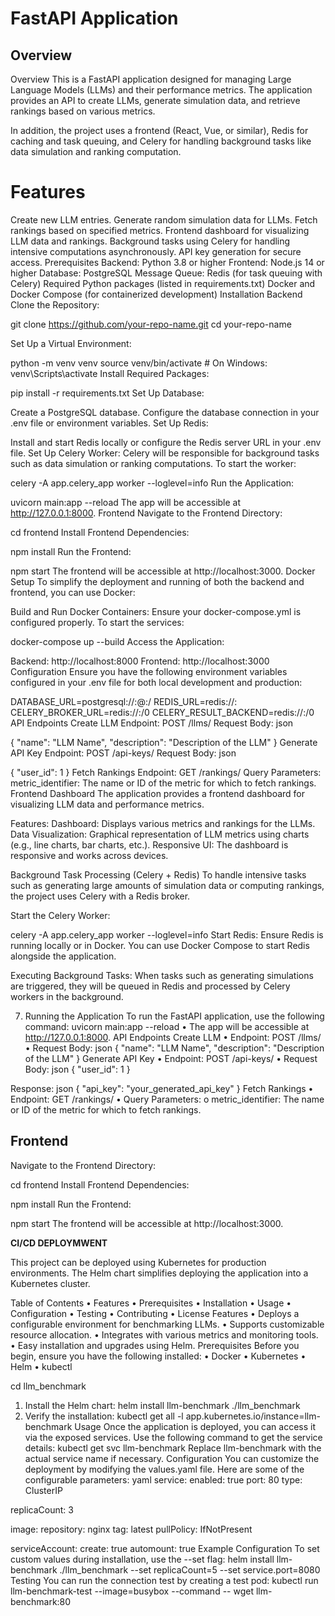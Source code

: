# FastAPI Application
## Overview

Overview
This is a FastAPI application designed for managing Large Language Models (LLMs) and their performance metrics. The application provides an API to create LLMs, generate simulation data, and retrieve rankings based on various metrics.

In addition, the project uses a frontend (React, Vue, or similar), Redis for caching and task queuing, and Celery for handling background tasks like data simulation and ranking computation.

# Features
Create new LLM entries.
Generate random simulation data for LLMs.
Fetch rankings based on specified metrics.
Frontend dashboard for visualizing LLM data and rankings.
Background tasks using Celery for handling intensive computations asynchronously.
API key generation for secure access.
Prerequisites
Backend: Python 3.8 or higher
Frontend: Node.js 14 or higher
Database: PostgreSQL
Message Queue: Redis (for task queuing with Celery)
Required Python packages (listed in requirements.txt)
Docker and Docker Compose (for containerized development)
Installation
Backend
Clone the Repository:


git clone https://github.com/your-repo-name.git
cd your-repo-name

Set Up a Virtual Environment:

python -m venv venv
source venv/bin/activate  # On Windows: venv\Scripts\activate
Install Required Packages:


pip install -r requirements.txt
Set Up Database:

Create a PostgreSQL database.
Configure the database connection in your .env file or environment variables.
Set Up Redis:

Install and start Redis locally or configure the Redis server URL in your .env file.
Set Up Celery Worker: Celery will be responsible for background tasks such as data simulation or ranking computations. To start the worker:



celery -A app.celery_app worker --loglevel=info
Run the Application:



uvicorn main:app --reload
The app will be accessible at http://127.0.0.1:8000.
Frontend
Navigate to the Frontend Directory:



cd frontend
Install Frontend Dependencies:



npm install
Run the Frontend:



npm start
The frontend will be accessible at http://localhost:3000.
Docker Setup
To simplify the deployment and running of both the backend and frontend, you can use Docker:

Build and Run Docker Containers: Ensure your docker-compose.yml is configured properly. To start the services:



docker-compose up --build
Access the Application:

Backend: http://localhost:8000
Frontend: http://localhost:3000
Configuration
Ensure you have the following environment variables configured in your .env file for both local development and production:



DATABASE_URL=postgresql://<user>:<password>@<host>:<port>/<database>
REDIS_URL=redis://<host>:<port>
CELERY_BROKER_URL=redis://<host>:<port>/0
CELERY_RESULT_BACKEND=redis://<host>:<port>/0
API Endpoints
Create LLM
Endpoint: POST /llms/
Request Body:
json

{
  "name": "LLM Name",
  "description": "Description of the LLM"
}
Generate API Key
Endpoint: POST /api-keys/
Request Body:
json

{
  "user_id": 1
}
Fetch Rankings
Endpoint: GET /rankings/
Query Parameters:
metric_identifier: The name or ID of the metric for which to fetch rankings.
Frontend Dashboard
The application provides a frontend dashboard for visualizing LLM data and performance metrics.

Features:
Dashboard: Displays various metrics and rankings for the LLMs.
Data Visualization: Graphical representation of LLM metrics using charts (e.g., line charts, bar charts, etc.).
Responsive UI: The dashboard is responsive and works across devices.

Background Task Processing (Celery + Redis)
To handle intensive tasks such as generating large amounts of simulation data or computing rankings, the project uses Celery with a Redis broker.

Start the Celery Worker:

celery -A app.celery_app worker --loglevel=info
Start Redis: Ensure Redis is running locally or in Docker. You can use Docker Compose to start Redis alongside the application.

Executing Background Tasks: When tasks such as generating simulations are triggered, they will be queued in Redis and processed by Celery workers in the background.

7. Running the Application
To run the FastAPI application, use the following command:
uvicorn main:app --reload
•	The app will be accessible at http://127.0.0.1:8000.
API Endpoints
Create LLM
•	Endpoint: POST /llms/
•	Request Body:
json
{
  "name": "LLM Name",
  "description": "Description of the LLM"
}
Generate API Key
•	Endpoint: POST /api-keys/
•	Request Body:
json
{
  "user_id": 1
}



Response:
json
{
  "api_key": "your_generated_api_key"
}
Fetch Rankings
•	Endpoint: GET /rankings/
•	Query Parameters:
o	metric_identifier: The name or ID of the metric for which to fetch rankings.

## Frontend
Navigate to the Frontend Directory:

cd frontend
Install Frontend Dependencies:

npm install
Run the Frontend:

npm start
The frontend will be accessible at http://localhost:3000.

**CI/CD DEPLOYMWENT**

This project can be deployed using Kubernetes for production environments. The Helm chart simplifies deploying the application into a Kubernetes cluster.

Table of Contents
•	Features
•	Prerequisites
•	Installation
•	Usage
•	Configuration
•	Testing
•	Contributing
•	License
Features
•	Deploys a configurable environment for benchmarking LLMs.
•	Supports customizable resource allocation.
•	Integrates with various metrics and monitoring tools.
•	Easy installation and upgrades using Helm.
Prerequisites
Before you begin, ensure you have the following installed:
•	Docker
•	Kubernetes
•	Helm
•	kubectl

cd llm_benchmark
1.	Install the Helm chart:
helm install llm-benchmark ./llm_benchmark
2.	Verify the installation:
kubectl get all -l app.kubernetes.io/instance=llm-benchmark
Usage
Once the application is deployed, you can access it via the exposed services. Use the following command to get the service details:
kubectl get svc llm-benchmark
Replace llm-benchmark with the actual service name if necessary.
Configuration
You can customize the deployment by modifying the values.yaml file. Here are some of the configurable parameters:
yaml
service:
  enabled: true
  port: 80
  type: ClusterIP

replicaCount: 3

image:
  repository: nginx
  tag: latest
  pullPolicy: IfNotPresent

serviceAccount:
  create: true
  automount: true
Example Configuration
To set custom values during installation, use the --set flag:
helm install llm-benchmark ./llm_benchmark --set replicaCount=5 --set service.port=8080
Testing
You can run the connection test by creating a test pod:
kubectl run llm-benchmark-test --image=busybox --command -- wget llm-benchmark:80

